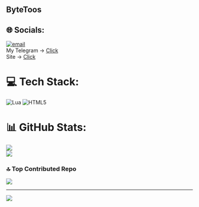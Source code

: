 ## ByteToos

## 🌐 Socials:
[![email](https://img.shields.io/badge/Email-D14836?logo=gmail&logoColor=white)](mailto:bytetoos@gmail.com)<br/>
My Telegram -> [Click](https://t.me/ByteToos)<br/>
Site -> [Click](http://bytetoos.ru/)

# 💻 Tech Stack:
![Lua](https://img.shields.io/badge/lua-%232C2D72.svg?style=for-the-badge&logo=lua&logoColor=white) ![HTML5](https://img.shields.io/badge/html5-%23E34F26.svg?style=for-the-badge&logo=html5&logoColor=white)
# 📊 GitHub Stats:
![](https://nirzak-streak-stats.vercel.app/?user=ByteToos&theme=dark&hide_border=true)<br/>
![](https://github-readme-stats.vercel.app/api/top-langs/?username=ByteToos&theme=dark&hide_border=true&include_all_commits=false&count_private=false&layout=compact)

### 🔝 Top Contributed Repo
![](https://github-contributor-stats.vercel.app/api?username=ByteToos&limit=5&theme=dark&combine_all_yearly_contributions=true)

---
[![](https://visitcount.itsvg.in/api?id=ByteToos&icon=2&color=13)](https://visitcount.itsvg.in)
